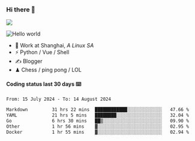 ### Hi there 👋
![](https://komarev.com/ghpvc/?username=Xuhandsome)


<img src="https://github-readme-stats.vercel.app/api?username=XuHandsome&show_icons=true&theme=merko" alt="Hello world">

<br/>

- 🍻  Work at Shanghai, _A Linux SA_
- ⚡  Python / Vue / Shell
- ✍️  Blogger
- ♟  Chess / ping pong / LOL

#### Coding status last 30 days ⌨️

<!--START_SECTION:waka-->

```txt
From: 15 July 2024 - To: 14 August 2024

Markdown         31 hrs 22 mins  ████████████░░░░░░░░░░░░░   47.66 %
YAML             21 hrs 5 mins   ████████░░░░░░░░░░░░░░░░░   32.04 %
Go               6 hrs 30 mins   ██▒░░░░░░░░░░░░░░░░░░░░░░   09.90 %
Other            1 hr 56 mins    ▓░░░░░░░░░░░░░░░░░░░░░░░░   02.95 %
Docker           1 hr 55 mins    ▓░░░░░░░░░░░░░░░░░░░░░░░░   02.94 %
```

<!--END_SECTION:waka-->
